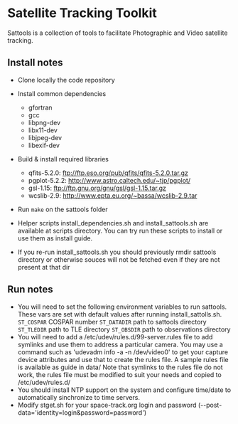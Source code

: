 Satellite Tracking Toolkit
=========

Sattools is a collection of tools to facilitate Photographic and Video satellite tracking.

Install notes
-------------
* Clone locally the code repository
* Install common dependencies
  * gfortran
  * gcc
  * libpng-dev
  * libx11-dev
  * libjpeg-dev 
  * libexif-dev
* Build & install required libraries
  * qfits-5.2.0: ftp://ftp.eso.org/pub/qfits/qfits-5.2.0.tar.gz
  * pgplot-5.2.2: http://www.astro.caltech.edu/~tjp/pgplot/
  * gsl-1.15: ftp://ftp.gnu.org/gnu/gsl/gsl-1.15.tar.gz 
  * wcslib-2.9: http://www.epta.eu.org/~bassa/wcslib-2.9.tar
* Run `make` on the sattools folder

* Helper scripts install_dependencies.sh and install_sattools.sh are available at scripts directory.
  You can try run these scripts to install or use them as install guide. 

* If you re-run install_sattools.sh you should previously rmdir sattools directory or otherwise souces
  will not be fetched even if they are not present at that dir

Run notes
---------
* You will need to set the following environment variables to run sattools.
	These vars are set with default values after running install_sattolls.sh.
	`ST_COSPAR` COSPAR number 
	`ST_DATADIR` path to sattools directory 
	`ST_TLEDIR` path to TLE directory
	`ST_OBSDIR` path to observations directory
* You  will need to add a /etc/udev/rules.d/99-server.rules file to add symlinks and use them to
  address a particular camera.
  You may use a command such as 'udevadm info -a -n /dev/video0' to get your capture device attributes and
  use that to create the rules file.
  A sample rules file is available as guide in data/
  Note that symlinks to the rules file do not work, the rules file must be modified to suit your needs
  and copied to /etc/udev/rules.d/
* You should install NTP support on the system and configure time/date to automatically
  sinchronize to time servers.
* Modify stget.sh for your space-track.org login and password (--post-data='identity=login&password=password')

